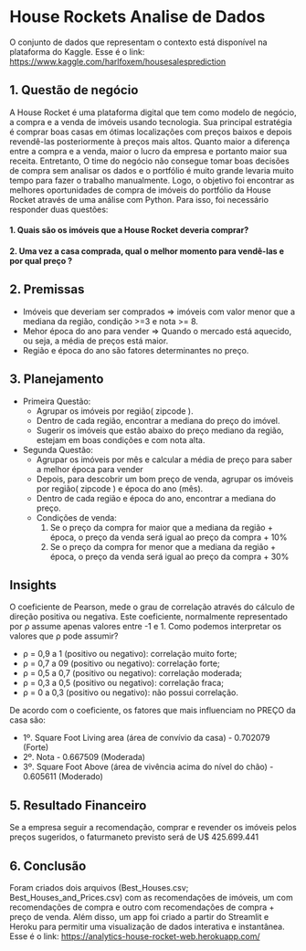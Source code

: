 # House Rockets Analise de Dados

O conjunto de dados que representam o contexto está disponível na plataforma do Kaggle.
Esse é o link: https://www.kaggle.com/harlfoxem/housesalesprediction

## 1. Questão de negócio
A House Rocket é uma plataforma digital que tem como modelo de negócio, a compra e a venda de imóveis usando tecnologia. Sua principal estratégia é comprar boas casas em ótimas localizações com preços baixos e depois revendê-las posteriormente à preços mais altos. Quanto maior a diferença entre a compra e a venda, maior o lucro da empresa e portanto maior sua receita.  Entretanto, O time do negócio não consegue tomar boas decisões de compra sem analisar os dados e o portfólio é muito grande levaria muito tempo para fazer o trabalho manualmente. Logo, o objetivo foi encontrar as melhores oportunidades de compra de imóveis do portfólio da House Rocket através de uma análise com Python. Para isso, foi necessário responder duas questões:
#### 1. Quais são os imóveis que a House Rocket deveria comprar?
#### 2. Uma vez a casa comprada, qual o melhor momento para vendê-las e por qual preço ?

## 2. Premissas
- Imóveis que deveriam ser comprados => imóveis com valor menor que a mediana da região, condição >=3 e nota >= 8.
- Mehor época do ano para vender => Quando o mercado está aquecido, ou seja, a média de preços está maior.
- Região e época do ano são fatores determinantes no preço.


## 3. Planejamento
- Primeira Questão:
	 - Agrupar os imóveis por região( zipcode ).
	 - Dentro de cada região, encontrar a mediana do preço do imóvel.
 	- Sugerir os imóveis que estão abaixo do preço mediano da região, estejam em boas condições e com nota alta.
- Segunda Questão:
	 - Agrupar os imóveis por mês e calcular a média de preço para saber a melhor época para vender
 	- Depois, para descobrir um bom preço de venda, agrupar os imóveis por região( zipcode ) e época do ano (mês).
	 - Dentro de cada região e época do ano, encontrar a mediana do preço.
	 - Condições de venda:
		1. Se o preço da compra for maior que a mediana da região + época, o preço da venda será igual ao preço da compra + 10%
		2. Se o preço da compra for menor que a mediana da região + época, o preço da venda será igual ao preço da compra + 30%


## Insights
O coeficiente de Pearson, mede o grau de correlação através do cálculo de direção positiva ou negativa. Este coeficiente, normalmente representado por ρ assume apenas valores entre -1 e 1. Como podemos interpretar os valores que ρ pode assumir?
- ρ = 0,9 a 1 (positivo ou negativo): correlação muito forte;
- ρ = 0,7 a 09 (positivo ou negativo): correlação forte;
- ρ = 0,5 a 0,7 (positivo ou negativo): correlação moderada;
- ρ = 0,3 a 0,5 (positivo ou negativo): correlação fraca;
- ρ = 0 a 0,3 (positivo ou negativo): não possui correlação.

De acordo com o coeficiente, os fatores que mais influenciam no PREÇO da casa são: 
- 1º. Square Foot Living area (área de convívio da casa) - 0.702079 (Forte)
- 2º. Nota - 0.667509 (Moderada)
- 3º. Square Foot Above (área de vivência acima do nível do chão) - 0.605611 (Moderado)


## 5. Resultado Financeiro
Se a empresa seguir a recomendação, comprar e revender os imóveis pelos preços sugeridos, o faturmaneto previsto será de U$ 425.699.441


## 6. Conclusão
Foram criados dois arquivos (Best_Houses.csv; Best_Houses_and_Prices.csv) com as recomendações de imóveis, um com recomendações de compra e outro com recomendações de compra + preço de venda. Além disso, um app foi criado a partir do Streamlit e Heroku para permitir uma visualização de dados interativa e instantânea. Esse é o link: https://analytics-house-rocket-web.herokuapp.com/	
